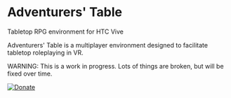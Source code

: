 # Adventurers' Table
Tabletop RPG environment for HTC Vive

Adventurers' Table is a multiplayer environment designed to facilitate tabletop roleplaying in VR. 

WARNING: This is a work in progress. Lots of things are broken, but will be fixed over time. 

[![Donate](https://img.shields.io/badge/Donate-PayPal-green.svg)](N9DDMLX8JJEDG)
